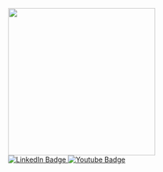 <div id="header" style="display: flex; align-items: center;">
  <div>
    <img src="https://media.giphy.com/media/v1.Y2lkPTc5MGI3NjExbTFzY2l1eHNvYmp3Y2F3MTc4bHRwODd0ZnR4eGEycm56YWt5NzN4eCZlcD12MV9naWZzX3NlYXJjaCZjdD1n/DxqLrg8cINwnS/giphy.gif" width="300"/>
    <div id="badges">
      <a href="https://www.linkedin.com/in/ismael-ruiz-ranz-2bb991197/">
        <img src="https://img.shields.io/badge/LinkedIn-blue?style=for-the-badge&logo=linkedin&logoColor=white" alt="LinkedIn Badge"/>
      </a>
      <a href="https://www.youtube.com/@ismaelRR">
        <img src="https://img.shields.io/badge/YouTube-red?style=for-the-badge&logo=youtube&logoColor=white" alt="Youtube Badge"/>
      </a>
    </div>
  </div>
</div>
